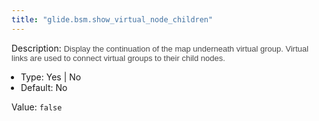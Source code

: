 ```yaml
---
title: "glide.bsm.show_virtual_node_children"
---
```


Description: <span style = 'font-family: Arial; font-size: 13px; color: #4a4a4a;'>Display the continuation of the map underneath virtual group. Virtual links are used to connect virtual groups to their child nodes.<ul style='margin: 0px; padding-left:15px;'><li>Type: Yes | No</li><li>Default: No</li></ul></span>

Value: `false`